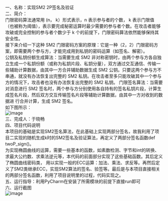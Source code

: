 一、名称：实现SM2 2P签名及验证  
二、简介：  
门限密码算法通常用 (n， k）形式表示，n 表示参与者的个数， k 表示门限值（也被称为阈值），表示要完成秘密运算时最少需要的参与者个数。在攻击者能够攻破或完全控制的参与者个数少于
k 个的前提下，门限密码算法依然能够保持其安全性。  
   接下来介绍一下这种 SM2 门限密码方案的原理：它是一种（2，2）门限密码方案，即需要两个参与方，才能完成用到私钥的密码运算（如签名、解密）。  
公钥及私钥份额生成算法：当需要生成 SM2 非对称密钥时，由两个参与方各自独立生成一个私钥份额（或称为私钥片段、私钥分量），双方通过交互通信、传输一些辅助计算数据，由其中一方合并辅助数据生成 SM2 公钥。只要这两个参与方不串通，就没有办法恢复出完整的 SM2 私钥。在攻击者至多只能攻破其中一个参与方的情况下，攻击者也没有办法恢复出完整的 SM2 私钥。
门限签名算法：当需要对消息进行 SM2 签名时，两个参与方分别使用各自持有的签名私钥片段，计算生成签名片段，然后双方交互传输签名片段等辅助计算数据，由其中一方对收到的数据进
行合并计算，生成 SM2 签名。  
如下图所示：  
 ![image](https://github.com/yuuu218/Innovation-pioneering/blob/main/image/sm2_13.png)  
三、完成人：于晓畅  
四、项目代码说明  
本项目的基础是实现SM2签名算法，在此基础上实现两部分签名，故我利用了项目二实现的随机生成k时的SM2签名及验证算法，再定义了两部分签名函数def twoP_sign()。  
为实现椭圆曲线的运算，需要一些基本的函数，如素数检测、字节和int的转换、求最大公约数、求乘法逆元等，本代码的前面部分实现了这些基础函数。其后定义了椭圆曲线密码类，
用以实现一般的ECC运算：加法、乘法、求反等。再然后定义了SM2类继承ECC，实现SM2算法的签名、验签等。最后是与本项目直接相关的两部分签名函数，利用了项目说明里的过程，代码实现之。  
五、运行指导：利用PyCharm在安装了所需模块的前提下直接run即可  
六、运行截图  
![image](https://github.com/yuuu218/Innovation-pioneering/blob/main/image/sm2_14.png)
